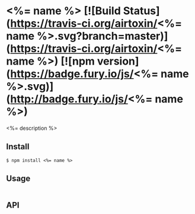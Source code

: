 # <%= name %> [![Build Status](https://travis-ci.org/airtoxin/<%= name %>.svg?branch=master)](https://travis-ci.org/airtoxin/<%= name %>) [![npm version](https://badge.fury.io/js/<%= name %>.svg)](http://badge.fury.io/js/<%= name %>)
<%= description %>

## Install

`$ npm install <%= name %>`

## Usage

```js
```

## API
